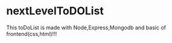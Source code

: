 # nextLevelToDOList

This toDoList is made with Node,Express,Mongodb and basic of frontend(css,html)!!!

